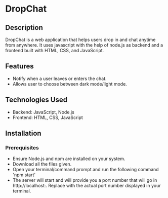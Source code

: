 # DropChat

## Description
DropChat is a web application that helps users drop in and chat anytime from anywhere. It uses javascript with the help of node.js as backend and a frontend built with HTML, CSS, and JavaScript. 

## Features
- Notify when a user leaves or enters the chat.
- Allows user to choose between dark mode/light mode.

## Technologies Used
- Backend: JavaScript, Node.js
- Frontend: HTML, CSS, JavaScript


## Installation

### Prerequisites
- Ensure Node.js and npm are installed on your system. 
- Download all the files given.
- Open your terminal/command prompt and run the following command 'npm start'
- The server will start and will provide you a port number that will go in http://localhost:<port-number>. Replace <port-number> with the actual port number displayed in your terminal.

